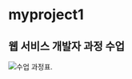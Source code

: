 # myproject1
## 웹 서비스 개발자 과정 수업
<img src="https://t1.daumcdn.net/cafeattach/1ZDOI/5c4df5b42acee709fda1b3524e648d5e44319f37" alt="수업 과정표."> <br>
